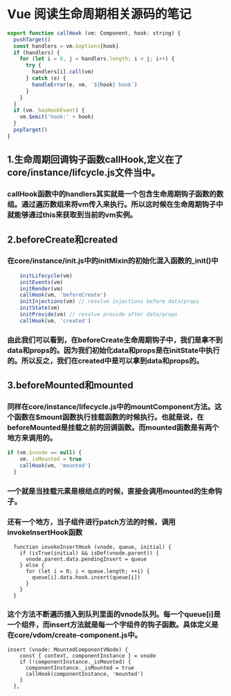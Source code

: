 # Vue 阅读生命周期相关源码的笔记

```js
export function callHook (vm: Component, hook: string) {
  pushTarget()
  const handlers = vm.$options[hook]
  if (handlers) {
    for (let i = 0, j = handlers.length; i < j; i++) {
      try {
        handlers[i].call(vm)
      } catch (e) {
        handleError(e, vm, `${hook} hook`)
      }
    }
  }
  if (vm._hasHookEvent) {
    vm.$emit('hook:' + hook)
  }
  popTarget()
}
```
## 1.生命周期回调钩子函数callHook,定义在了core/instance/lifcycle.js文件当中。

### callHook函数中的handlers其实就是一个包含生命周期钩子函数的数组。通过遍历数组来将vm传入来执行。所以这时候在生命周期钩子中就能够通过this来获取到当前的vm实例。

## 2.beforeCreate和created

### 在core/instance/init.js中的initMixin的初始化混入函数的_init()中
```js
	initLifecycle(vm)
    initEvents(vm)
    initRender(vm)
    callHook(vm, 'beforeCreate')
    initInjections(vm) // resolve injections before data/props
    initState(vm)
    initProvide(vm) // resolve provide after data/props
    callHook(vm, 'created')
```
### 由此我们可以看到，在beforeCreate生命周期钩子中，我们是拿不到data和props的。因为我们初始化data和props是在initState中执行的。所以反之，我们在created中是可以拿到data和props的。

## 3.beforeMounted和mounted

### 同样在core/instance/lifecycle.js中的mountComponent方法。这个函数在$mount函数执行挂载函数的时候执行。也就是说，在beforeMounted是挂载之前的回调函数。而mounted函数是有两个地方来调用的。

```js
if (vm.$vnode == null) {
    vm._isMounted = true
    callHook(vm, 'mounted')
  }
```

### 一个就是当挂载元素是根结点的时候，直接会调用mounted的生命钩子。
### 还有一个地方，当子组件进行patch方法的时候，调用invokeInsertHook函数

```
  function invokeInsertHook (vnode, queue, initial) {
    if (isTrue(initial) && isDef(vnode.parent)) {
      vnode.parent.data.pendingInsert = queue
    } else {
      for (let i = 0; i < queue.length; ++i) {
        queue[i].data.hook.insert(queue[i])
      }
    }
  }
```

### 这个方法不断遍历插入到队列里面的vnode队列。每一个queue[i]是一个组件，而insert方法就是每一个字组件的钩子函数。具体定义是在core/vdom/create-component.js中。
```
insert (vnode: MountedComponentVNode) {
    const { context, componentInstance } = vnode
    if (!componentInstance._isMounted) {
      componentInstance._isMounted = true
      callHook(componentInstance, 'mounted')
    }
  },
```



